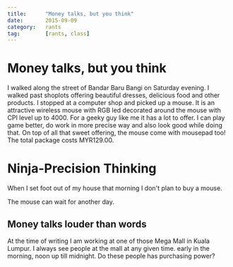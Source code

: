 ```yaml
---
title:  	"Money talks, but you think"
date:   	2015-09-09
category: 	rants
tag:		[rants, class]
---
```


# Money talks, but you think

I walked along the street of Bandar Baru Bangi on Saturday evening. I walked past shoplots offering beautiful dresses, delicious food and other products. I stopped at a computer shop and picked up a mouse. It is an attractive wireless mouse with RGB led decorated around the mouse with CPI level up to 4000. For a geeky guy like me it has a lot to offer. I can play game better, do work in more precise way and also look good while doing that. On top of all that sweet offering, the mouse come with mousepad too! The total package costs MYR129.00.

# Ninja-Precision Thinking

When I set foot out of my house that morning I don't plan to buy a mouse. 


The mouse can wait for another day. 

## Money talks louder than words

At the time of writing I am working at one of those Mega Mall in Kuala Lumpur. I always see people at the mall at any given time. early in the morning, noon up till midnight. Do these people has purchasing power?

